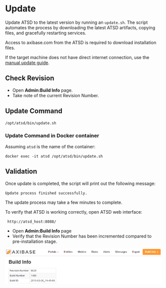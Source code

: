 # Update


Update ATSD to the latest version by running an `update.sh`. 
The script automates the process by downloading the latest ATSD artifacts, 
copying files, and gracefully restarting services.

Access to axibase.com from the ATSD is required to download installation files.

If the target machine does not have direct internet connection, 
use the [manual update guide](update-manual.md).

## Check Revision

* Open **Admin:Build Info** page.
* Take note of the current Revision Number.

## Update Command

```sh
/opt/atsd/bin/update.sh
```

### Update Command in Docker container

Assuming `atsd` is the name of the container:

```
docker exec -it atsd /opt/atsd/bin/update.sh
```

## Validation

Once update is completed, the script will print out the following message:

```
Update process finished successfully.
```

The update process may take a few minutes to complete.

To verify that ATSD is working correctly, open ATSD web interface:

```sh
 http://atsd_host:8088/
```

* Open **Admin:Build Info** page
* Verify that the Revision Number has been incremented compared to pre-installation stage.

![](images/ATSD_build_info.png "ATSD_build_info")
